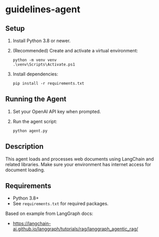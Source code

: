 # guidelines-agent

## Setup

1. Install Python 3.8 or newer.

2. (Recommended) Create and activate a virtual environment:

   ```pwsh
   python -m venv venv
   .\venv\Scripts\Activate.ps1
   ```

3. Install dependencies:

   ```pwsh
   pip install -r requirements.txt
   ```

## Running the Agent

1. Set your OpenAI API key when prompted.

2. Run the agent script:

   ```pwsh
   python agent.py
   ```

## Description

This agent loads and processes web documents using LangChain and related libraries. Make sure your environment has internet access for document loading.

## Requirements

- Python 3.8+
- See `requirements.txt` for required packages.

Based on example from LangGraph docs:

- <https://langchain-ai.github.io/langgraph/tutorials/rag/langgraph_agentic_rag/>
